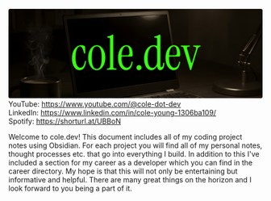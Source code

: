 ![Cole's Code Garden](Images/cole-dot-dev.png)
YouTube: https://www.youtube.com/@cole-dot-dev <br>
LinkedIn: https://www.linkedin.com/in/cole-young-1306ba109/ <br>
Spotify: https://shorturl.at/UBBoN

Welcome to cole.dev! This document includes all of my coding project notes using Obsidian. For each project you will find all of my personal notes, thought processes etc. that go into everything I build. In addition to this I've included a section for my career as a developer which you can find in the career directory. My hope is that this will not only be entertaining but informative and helpful. There are many great things on the horizon and I look forward to you being a part of it.